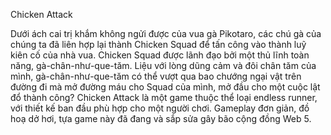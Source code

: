 Chicken Attack


Dưới ách cai trị khắm không ngửi được của vua gà Pikotaro, các chú gà của chúng ta đã liên hợp lại thành Chicken Squad để tấn công vào thành luỹ kiên cố của nhà vua. Chicken Squad được lãnh đạo bởi một thủ lĩnh toàn năng, gà-chân-như-que-tăm. Liệu với lòng dũng cảm và đôi chân tăm của mình, gà-chân-như-que-tăm có thể vượt qua bao chướng ngại vật trên đường đi mà mở đường máu cho Squad của mình, mở đầu cho một cuộc lật đổ thành công? 
Chicken Attack là một game thuộc thể loại endless runner, với thiết kế ban đầu phù hợp cho một người chơi. Gameplay đơn giản, đồ hoạ dở hơi, tựa game này đã đang và sắp sửa gây bão cộng đồng Web 5.
